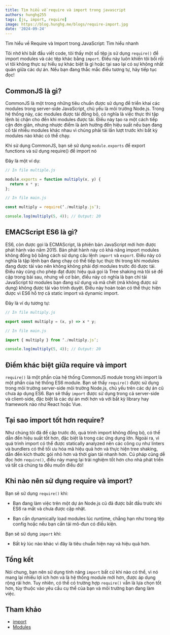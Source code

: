 ```yaml
---
title: Tìm hiểu về require và import trong javascript
authors: hunghg255
tags: [js, import, require]
image: https://blog.hunghg.me/blogs/require-import.jpg
date: '2024-09-24'
---
```


Tìm hiểu về Require và Import trong JavaScript: Tìm hiểu nhanh

Tôi nhớ khi bắt đầu viết code, tôi thấy một số tệp js sử dụng `require()` để import modules và các tệp khác bằng `import`. Điều này luôn khiến tôi bối rối vì tôi không thực sự hiểu sự khác biệt là gì hoặc tại sao lại có sự không nhất quán giữa các dự án. Nếu bạn đang thắc mắc điều tương tự, hãy tiếp tục đọc!

<!--truncate-->

## CommonJS là gì?

CommonJS là một trong những tiêu chuẩn được sử dụng để triển khai các modules trong server-side JavaScript, chủ yếu là môi trường Node.js. Trong hệ thống này, các modules được tải đồng bộ, có nghĩa là việc thực thi tập lệnh bị chặn cho đến khi modules được tải. Điều này tạo ra một cách tiếp cận đơn giản, nhưng nhược điểm là ảnh hưởng đến hiệu suất nếu bạn đang cố tải nhiều modules khác nhau vì chúng phải tải lần lượt trước khi bất kỳ modules nào khác có thể chạy.

Khi sử dụng CommonJS, bạn sẽ sử dụng `module.exports` để export functions và sử dụng require() để import nó

Đây là một ví dụ:

```js
// In file multiple.js

module.exports = function multiply(x, y) {
  return x * y;
};
```

```js
// In file main.js

const multiply = require(‘./multiply.js’);

console.log(multiply(5, 4)); // Output: 20
```

## EMACScript ES6 là gì?

ES6, còn được gọi là ECMAScript, là phiên bản JavaScript mới hơn được phát hành vào năm 2015. Bản phát hành này có khả năng import modules không đồng bộ bằng cách sử dụng câu lệnh `import` và `export`. Điều này có nghĩa là tập lệnh bạn đang chạy có thể tiếp tục thực thi trong khi modules đang được tải vào nên không không phải đợi modules trước đó được tải. Điều này cũng cho phép đạt được hiệu quả gọi là Tree shaking mà tôi sẽ đề cập trong bài sau, nhưng về cơ bản, điều này có nghĩa là bạn chỉ tải JavaScript từ modules bạn đang sử dụng và mã chết (mã không được sử dụng) không được tải vào trình duyệt. Điều này hoàn toàn có thể thực hiện được vì ES6 hỗ trợ cả static import và dynamic import.

Đây là ví dụ tương tự:

```js
// In file multiply.js

export const multiply = (x, y) => x * y;
```

```js
// In file main.js

import { multiply } from ‘./multiply.js’;

console.log(multiply(5, 4)); // Output: 20
```

## Điểm khác biệt giữa require và import

`require()` là một phần của hệ thống CommonJS module trong khi import là một phần của hệ thống ES6 module. Bạn sẽ thấy `require()` được sử dụng trong môi trường server-side môi trường Node.js, chủ yếu trên các dự án cũ chưa áp dụng ES6. Bạn sẽ thấy `import` được sử dụng trong cả server-side và client-side, đặc biệt là các dự án mới hơn và với bất kỳ library hay framework nào như React hoặc Vue.

## Tại sao import tốt hơn require?

Như chúng tôi đã đề cập trước đó, quá trình import không đồng bộ, có thể dẫn đến hiệu suất tốt hơn, đặc biệt là trong các ứng dụng lớn. Ngoài ra, vì quá trình import có thể được statically analyzed nên các công cụ như linters và bundlers có thể tối ưu hóa mã hiệu quả hơn và thực hiện tree shaking, dẫn đến kích thước gói nhỏ hơn và thời gian tải nhanh hơn. Cú pháp cũng dễ đọc hơn `require()`, điều này mang lại trải nghiệm tốt hơn cho nhà phát triển và tất cả chúng ta đều muốn điều đó!

## Khi nào nên sử dụng require và import?

Bạn sẽ sử dụng `require()` khi:

- Bạn đang làm việc trên một dự án Node.js cũ đã được bắt đầu trước khi ES6 ra mắt và chưa được cập nhật.

- Bạn cần dynamically load modules lúc runtime, chẳng hạn như trong tệp config hoặc nếu bạn cần tải mô-đun có điều kiện.

Bạn sẽ sử dụng `import` khi:

- Bất kỳ lúc nào khác vì đây là tiêu chuẩn hiện nay và hiệu quả hơn.

## Tổng kết

Nói chung, bạn nên sử dụng tính năng `import` bất cứ khi nào có thể, vì nó mang lại nhiều lợi ích hơn và là hệ thống module mới hơn, được áp dụng rộng rãi hơn. Tuy nhiên, có thể có trường hợp `require()` vẫn là lựa chọn tốt hơn, tùy thuộc vào yêu cầu cụ thể của bạn và môi trường bạn đang làm việc.

## Tham khảo

- [import](https://developer.mozilla.org/en-US/docs/Web/JavaScript/Reference/Statements/import)
- [Modules](https://developer.mozilla.org/en-US/docs/Web/JavaScript/Guide/Modules)
